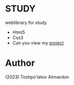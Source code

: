 # STUDY
weblibrary for study

- Html5
- Css3 
- Can you view my [project](https://toshpulatovalimardon.github.io/stady/)

# Author 
(2023) Toshpo'latov Alimardon
